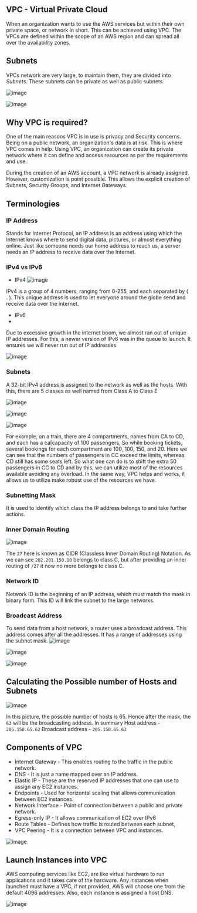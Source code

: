 ## VPC - Virtual Private Cloud

When an organization wants to use the AWS services but within their own private space, or network in short. This can be achieved using VPC. The VPCs are defined within the scope of an AWS region and can spread all over the availability zones.

## Subnets

VPCs network are very large, to maintain them, they are divided into *Subnets*. These subnets can be private as well as public subnets.

![image](https://github.com/nikhil25803/aws-learnings/assets/93156825/f347414d-ae71-4855-8a56-18faad40b3b6)


![image](https://github.com/nikhil25803/aws-learnings/assets/93156825/48c77cfd-ee7a-451d-988e-f0654cb9800c)


## Why VPC is required?
  
One of the main reasons VPC is in use is privacy and Security concerns. Being on a public network, an organization's data is at risk. This is where VPC comes in help. Using VPC, an organization can create its private network where it can define and access resources as per the requirements and use.

During the creation of an AWS account, a VPC network is already assigned. However, customization is point possible. This allows the explicit creation of Subnets, Security Groups, and Internet Gateways.

## Terminologies

### IP Address

Stands for Internet Protocol, an IP address is an address using which the Internet knows where to send digital data, pictures, or almost everything online. Just like someone needs our home address to reach us, a server needs an IP address to receive data over the Internet.

### IPv4 vs IPv6

+ IPv4
![image](https://github.com/nikhil25803/aws-learnings/assets/93156825/d04643ab-1210-4140-8559-dad337049ffa)

IPv4 is a group of 4 numbers, ranging from 0-255, and each separated by ( . ). This unique address is used to let everyone around the globe send and receive data over the internet.

+ IPv6
+ 
Due to excessive growth in the internet boom, we almost ran out of unique IP addresses. For this, a newer version of IPv6 was in the queue to launch. It ensures we will never run out of IP addresses.

![image](https://github.com/nikhil25803/aws-learnings/assets/93156825/c3279e21-fce1-4797-b54c-f5db5d663ddd)

### Subnets
A 32-bit IPv4 address is assigned to the network as well as the hosts. With this, there are 5 classes as well named from Class A to Class E

![image](https://github.com/nikhil25803/aws-learnings/assets/93156825/e3934e19-e8e2-43fd-bbba-2cea3d296c3a)


![image](https://github.com/nikhil25803/aws-learnings/assets/93156825/f807ac98-ed06-498c-a77e-1f23ef63f79f)


![image](https://github.com/nikhil25803/aws-learnings/assets/93156825/25574e8a-e339-4271-8f0a-c7d81ec4fcd6)

For example, on a train, there are 4 compartments, names from CA to CD, and each has a ca[capacity of 100 passengers, So while booking tickets, several bookings for each compartment are 100, 100, 150, and 20. Here we can see that the numbers of passengers in CC exceed the limits, whereas CD still has some seats left. 
So what one can do is to shift the extra 50 passengers in CC to CD and by this, we can utilize most of the resources available avoiding any overload.
In the same way, VPC helps and works, it allows us to utilize make robust use of the resources we have.



### Subnetting Mask
It is used to identify which class the IP address belongs to and take further actions.

### Inner Domain Routing
![image](https://github.com/nikhil25803/aws-learnings/assets/93156825/f119ea68-0ce1-4a2c-814b-6bba2daa9913)

The `27` here is known as CIDR (Classless Inner Domain Routing) Notation. As we can see `202.201.150.10` belongs to class C, but after providing an inner routing of `/27` it now no more belongs to class C.


### Network ID
Network ID is the beginning of an IP address, which must match the mask in binary form. This ID will link the subnet to the large networks.

### Broadcast Address
To send data from a host network, a router uses a broadcast address. This address comes after all the addresses. It has a range of addresses using the subnet mask.
![image](https://github.com/nikhil25803/aws-learnings/assets/93156825/9f191ac4-1230-4af4-b810-a9ed1ef0b012)

![image](https://github.com/nikhil25803/aws-learnings/assets/93156825/74ca243a-b20a-4ab9-a462-4907576eec1e)

![image](https://github.com/nikhil25803/aws-learnings/assets/93156825/c49a653b-6657-45b0-9744-1fc2e5847f37)


## Calculating the Possible number of Hosts and Subnets
![image](https://github.com/nikhil25803/aws-learnings/assets/93156825/7982b20b-83b3-47d3-88db-ca663a462682)

In this picture, the possible number of hosts is 65. Hence after the mask, the `63` will be the broadcasting address. In summary
Host address - `205.150.65.62`
Broadcast address - `205.150.65.63`

## Components of VPC
+ Internet Gateway - This enables routing to the traffic in the public network.
+ DNS - It is just a name mapped over an IP address.
+ Elastic IP - These are the reserved IP addresses that one can use to assign any EC2 instances.
+ Endpoints - Used for horizontal scaling that allows communication between EC2 instances.
+ Network Interface - Point of connection between a public and private network.
+ Egress-only IP - It allows communication of EC2 over IPv6
+ Route Tables - Defines how traffic is routed between each subnet,
+ VPC Peering - It is a connection between VPC and instances.

![image](https://github.com/nikhil25803/aws-learnings/assets/93156825/775e9e56-d6e3-4ccf-bc76-9e7574e032d4)

## Launch Instances into VPC
AWS computing services like EC2, are like virtual hardware to run applications and it takes care of the hardware. Any instances when launched must have a VPC, if not provided, AWS will choose one from the default 4096 addresses. Also, each instance is assigned a host DNS.


![image](https://github.com/nikhil25803/aws-learnings/assets/93156825/9e8ab4d4-1f20-411a-9d6c-f32a8f348740)












